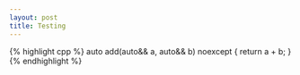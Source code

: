 ```yaml
---
layout: post
title: Testing
---
```




{% highlight cpp %}
auto add(auto&& a, auto&& b) noexcept {
  return a + b;
}
{% endhighlight %}
